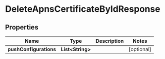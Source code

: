 

# DeleteApnsCertificateByIdResponse


## Properties

Name | Type | Description | Notes
------------ | ------------- | ------------- | -------------
**pushConfigurations** | **List&lt;String&gt;** |  |  [optional]



